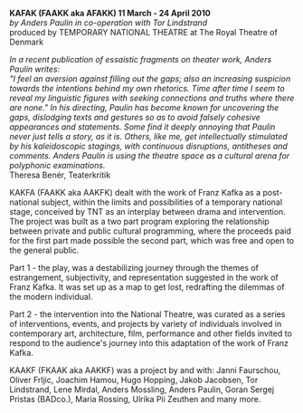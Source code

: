 **KAFAK (FAAKK aka AFAKK) 11 March - 24 April 2010**  
*by Anders Paulin in co-operation with Tor Lindstrand*  
produced by TEMPORARY NATIONAL THEATRE at The Royal Theatre of Denmark 

*In a recent publication of essaistic fragments on theater work, Anders Paulin writes:  
"I feel an aversion against filling out the gaps; also an increasing suspicion towards the intentions behind my own rhetorics. Time after time I seem to reveal my linguistic figures with seeking connections and truths where there are none."
In his directing, Paulin has become known for uncovering the gaps, dislodging texts and gestures so as to avoid falsely cohesive appearances and statements. Some find it deeply annoying that Paulin never just tells a story, as it is. Others, like me, get intellectually stimulated by his kaleidoscopic stagings, with continuous disruptions, antitheses and comments. Anders Paulin is using the theatre space as a cultural arena for polyphonic examinations.*  
Theresa Benér, Teaterkritik

KAKFA (FAAKK aka AAKFK) dealt with the work of Franz Kafka as a post-national subject, within the limits and possibilities of a temporary national stage, conceived by TNT as an interplay between drama and intervention.  
The project was built as a two part program exploring the relationship between private and public cultural programming, where the proceeds paid for the first part made possible the second part, which was free and open to the general public.

Part 1 - the play, was a destabilizing journey through the themes of estrangement, subjectivity, and representation suggested in the work of Franz Kafka. It was set up as a map to get lost, redrafting the dilemmas of the modern individual.

Part 2 - the intervention into the National Theatre, was curated as a series of interventions, events, and projects by variety of individuals involved in contemporary art, architecture, film, performance and other fields invited to respond to the audience's journey into this adaptation of the work of Franz Kafka.

KAAKF (FKAAK aka AAKKF) was a project by and with:   Janni Faurschou, Oliver Frljic, Joachim Hamou, Hugo Hopping, Jakob Jacobsen, Tor Lindstrand, Lene Mirdal, Anders Mossling, Anders Paulin, Goran Sergej Pristas (BADco.), Maria Rossing, Ulrika Pii Zeuthen and many more.
